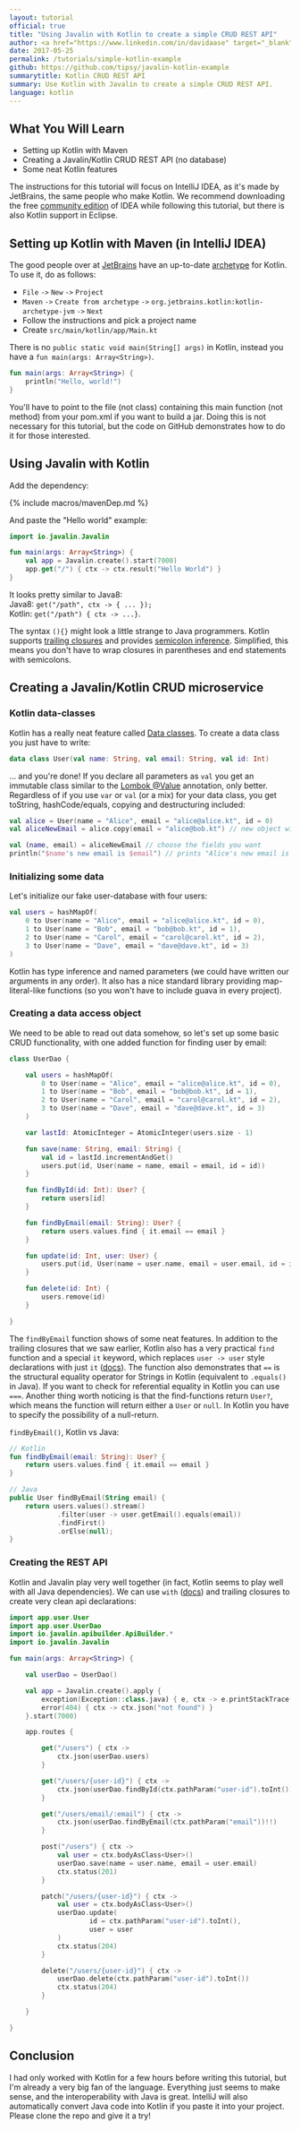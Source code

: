 ```yaml
---
layout: tutorial
official: true
title: "Using Javalin with Kotlin to create a simple CRUD REST API"
author: <a href="https://www.linkedin.com/in/davidaase" target="_blank">David Åse</a>
date: 2017-05-25
permalink: /tutorials/simple-kotlin-example
github: https://github.com/tipsy/javalin-kotlin-example
summarytitle: Kotlin CRUD REST API
summary: Use Kotlin with Javalin to create a simple CRUD REST API.
language: kotlin
---
```


## What You Will Learn

* Setting up Kotlin with Maven
* Creating a Javalin/Kotlin CRUD REST API (no database)
* Some neat Kotlin features

The instructions for this tutorial will focus on IntelliJ IDEA,
as it's made by JetBrains, the same people who make Kotlin.
We recommend downloading the free [community edition](https://www.jetbrains.com/idea/download)
of IDEA while following this tutorial, but there is also Kotlin support in Eclipse.

## Setting up Kotlin with Maven (in IntelliJ IDEA)

The good people over at [JetBrains](https://www.jetbrains.com) have an up-to-date
[archetype](https://maven.apache.org/guides/introduction/introduction-to-archetypes.html)
for Kotlin. To use it, do as follows:

 * `File` `->` `New` `->` `Project`
 * `Maven` `->` `Create from archetype` `->` `org.jetbrains.kotlin:kotlin-archetype-jvm` `->` `Next`
 * Follow the instructions and pick a project name
 * Create `src/main/kotlin/app/Main.kt`

 There is no `public static void main(String[] args)` in Kotlin, instead you have a `fun main(args: Array<String>)`.

~~~kotlin
fun main(args: Array<String>) {
    println("Hello, world!")
}
~~~

<div class="comment">
You'll have to point to the file (not class) containing this main function (not method)
from your pom.xml if you want to build a jar. Doing this is not necessary for this tutorial,
but the code on GitHub demonstrates how to do it for those interested.
</div>

## Using Javalin with Kotlin

Add the dependency:

{% include macros/mavenDep.md %}

And paste the "Hello world" example:

~~~kotlin
import io.javalin.Javalin

fun main(args: Array<String>) {
    val app = Javalin.create().start(7000)
    app.get("/") { ctx -> ctx.result("Hello World") }
}
~~~

It looks pretty similar to Java8:
<br>
Java8: `get("/path", ctx -> { ... });`
<br>
Kotlin: `get("/path") { ctx -> ...}`.

The syntax `(){}` might look a little strange to Java programmers.
Kotlin supports [trailing closures](https://kotlinlang.org/docs/reference/lambdas.html#closures)
and provides [semicolon inference](https://kotlinlang.org/docs/reference/grammar.html#semicolons).
Simplified, this means you don't have to wrap closures in parentheses and end statements with semicolons.

## Creating a Javalin/Kotlin CRUD microservice

### Kotlin data-classes

Kotlin has a really neat feature called
[Data classes](https://kotlinlang.org/docs/reference/data-classes.html).
To create a data class you just have to write:

~~~kotlin
data class User(val name: String, val email: String, val id: Int)
~~~

... and you're done! If you declare all parameters as `val` you get an immutable class similar to the
[Lombok @Value](https://projectlombok.org/features/Value.html) annotation, only better.
Regardless of if you use `var` or `val` (or a mix) for your data class,
you get toString, hashCode/equals, copying and destructuring included:

~~~kotlin
val alice = User(name = "Alice", email = "alice@alice.kt", id = 0)
val aliceNewEmail = alice.copy(email = "alice@bob.kt") // new object with only email changed

val (name, email) = aliceNewEmail // choose the fields you want
println("$name's new email is $email") // prints "Alice's new email is alice@bob.kt"
~~~

### Initializing some data
Let's initialize our fake user-database with four users:

~~~kotlin
val users = hashMapOf(
    0 to User(name = "Alice", email = "alice@alice.kt", id = 0),
    1 to User(name = "Bob", email = "bob@bob.kt", id = 1),
    2 to User(name = "Carol", email = "carol@carol.kt", id = 2),
    3 to User(name = "Dave", email = "dave@dave.kt", id = 3)
)
~~~

Kotlin has type inference and named parameters (we could have written our arguments in any order).
It also has a nice standard library providing map-literal-like functions (so you won't have to include guava in every project).

### Creating a data access object
We need to be able to read out data somehow, so let's set up some
basic CRUD functionality, with one added function for finding user by email:

~~~kotlin
class UserDao {

    val users = hashMapOf(
        0 to User(name = "Alice", email = "alice@alice.kt", id = 0),
        1 to User(name = "Bob", email = "bob@bob.kt", id = 1),
        2 to User(name = "Carol", email = "carol@carol.kt", id = 2),
        3 to User(name = "Dave", email = "dave@dave.kt", id = 3)
    )

    var lastId: AtomicInteger = AtomicInteger(users.size - 1)

    fun save(name: String, email: String) {
        val id = lastId.incrementAndGet()
        users.put(id, User(name = name, email = email, id = id))
    }

    fun findById(id: Int): User? {
        return users[id]
    }

    fun findByEmail(email: String): User? {
        return users.values.find { it.email == email }
    }

    fun update(id: Int, user: User) {
        users.put(id, User(name = user.name, email = user.email, id = id))
    }

    fun delete(id: Int) {
        users.remove(id)
    }

}
~~~

The `findByEmail` function shows of some neat features. In addition to the
trailing closures that we saw earlier, Kotlin also has a very practical `find` function
and a special `it` keyword, which replaces `user -> user` style declarations with just `it`
([docs](https://kotlinlang.org/docs/reference/lambdas.html#it-implicit-name-of-a-single-parameter)).
The function also demonstrates that `==` is the structural equality operator for Strings in Kotlin
(equivalent to `.equals()` in Java). If you want to check for referential equality in Kotlin you can use `===`.
Another thing worth noticing is that the find-functions return `User?`, which means the function will
return either a `User` or `null`. In Kotlin you have to specify the possibility of a null-return.

`findByEmail()`, Kotlin vs Java:

~~~kotlin
// Kotlin
fun findByEmail(email: String): User? {
    return users.values.find { it.email == email }
}

// Java
public User findByEmail(String email) {
    return users.values().stream()
            .filter(user -> user.getEmail().equals(email))
            .findFirst()
            .orElse(null);
}
~~~

### Creating the REST API

Kotlin and Javalin play very well together (in fact, Kotlin seems to play well with all Java dependencies).
We can use `with` ([docs](https://kotlinlang.org/api/latest/jvm/stdlib/kotlin/with.html))
and trailing closures to create very clean api declarations:

~~~kotlin
import app.user.User
import app.user.UserDao
import io.javalin.apibuilder.ApiBuilder.*
import io.javalin.Javalin

fun main(args: Array<String>) {

    val userDao = UserDao()

    val app = Javalin.create().apply {
        exception(Exception::class.java) { e, ctx -> e.printStackTrace() }
        error(404) { ctx -> ctx.json("not found") }
    }.start(7000)

    app.routes {

        get("/users") { ctx ->
            ctx.json(userDao.users)
        }

        get("/users/{user-id}") { ctx ->
            ctx.json(userDao.findById(ctx.pathParam("user-id").toInt())!!)
        }

        get("/users/email/:email") { ctx ->
            ctx.json(userDao.findByEmail(ctx.pathParam("email"))!!)
        }

        post("/users") { ctx ->
            val user = ctx.bodyAsClass<User>()
            userDao.save(name = user.name, email = user.email)
            ctx.status(201)
        }

        patch("/users/{user-id}") { ctx ->
            val user = ctx.bodyAsClass<User>()
            userDao.update(
                    id = ctx.pathParam("user-id").toInt(),
                    user = user
            )
            ctx.status(204)
        }

        delete("/users/{user-id}") { ctx ->
            userDao.delete(ctx.pathParam("user-id").toInt())
            ctx.status(204)
        }

    }

}
~~~

## Conclusion
I had only worked with Kotlin for a few hours before writing this tutorial,
but I'm already a very big fan of the language. Everything just seems to make sense, and the interoperability with Java is great.
IntelliJ will also automatically convert Java code into Kotlin if you paste it into your project.
Please clone the repo and give it a try!
